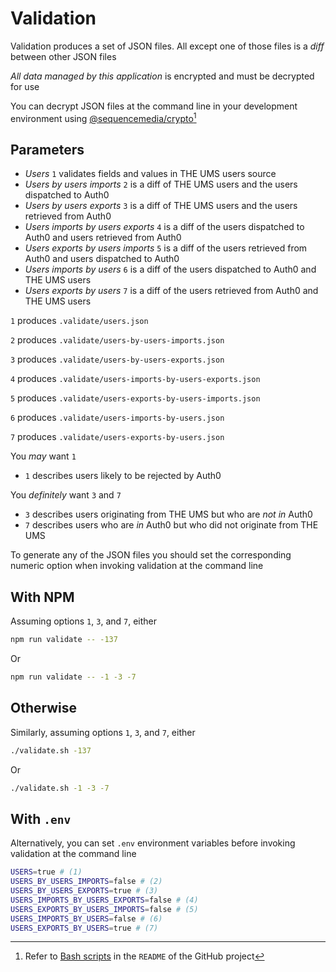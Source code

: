
# Validation

Validation produces a set of JSON files. All except one of those files is a _diff_ between other JSON files

_All data managed by this application_ is encrypted and must be decrypted for use

You can decrypt JSON files at the command line in your development environment using [@sequencemedia/crypto](https://github.com/sequencemedia/crypto)[^1]

## Parameters

- _Users_ `1` validates fields and values in THE UMS users source
- _Users by users imports_ `2` is a diff of THE UMS users and the users dispatched to Auth0
- _Users by users exports_ `3` is a diff of THE UMS users and the users retrieved from Auth0
- _Users imports by users exports_ `4` is a diff of the users dispatched to Auth0 and users retrieved from Auth0
- _Users exports by users imports_ `5` is a diff of the users retrieved from Auth0 and users dispatched to Auth0
- _Users imports by users_ `6` is a diff of the users dispatched to Auth0 and THE UMS users
- _Users exports by users_ `7` is a diff of the users retrieved from Auth0 and THE UMS users

`1` produces `.validate/users.json`

`2` produces `.validate/users-by-users-imports.json`

`3` produces `.validate/users-by-users-exports.json`

`4` produces `.validate/users-imports-by-users-exports.json`

`5` produces `.validate/users-exports-by-users-imports.json`

`6` produces `.validate/users-imports-by-users.json`

`7` produces `.validate/users-exports-by-users.json`

You _may_ want `1`

- `1` describes users likely to be rejected by Auth0

You _definitely_ want `3` and `7`

- `3` describes users originating from THE UMS but who are _not in_ Auth0
- `7` describes users who are _in_ Auth0 but who did not originate from THE UMS

To generate any of the JSON files you should set the corresponding numeric option when invoking validation at the command line

## With NPM

Assuming options `1`, `3`, and `7`, either

```bash
npm run validate -- -137
```

Or

```bash
npm run validate -- -1 -3 -7
```

## Otherwise

Similarly, assuming options `1`, `3`, and `7`, either

```bash
./validate.sh -137
```

Or

```bash
./validate.sh -1 -3 -7
```

## With `.env`

Alternatively, you can set `.env` environment variables before invoking validation at the command line

```bash
USERS=true # (1)
USERS_BY_USERS_IMPORTS=false # (2)
USERS_BY_USERS_EXPORTS=true # (3)
USERS_IMPORTS_BY_USERS_EXPORTS=false # (4)
USERS_EXPORTS_BY_USERS_IMPORTS=false # (5)
USERS_IMPORTS_BY_USERS=false # (6)
USERS_EXPORTS_BY_USERS=true # (7)
```

[^1]: Refer to [Bash scripts](https://github.com/sequencemedia/crypto#bash-scripts) in the `README` of the GitHub project
